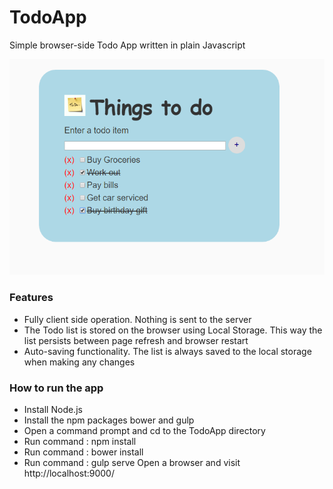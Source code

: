 # TodoApp

Simple browser-side Todo App written in plain Javascript

![alt tag](https://github.com/ramyarajkumar05/TodoApp/blob/master/app/images/screenshot.PNG)

### Features
- Fully client side operation. Nothing is sent to the server
- The Todo list is stored on the browser using Local Storage. This way the list persists between page refresh and browser restart
- Auto-saving functionality. The list is always saved to the local storage when making any changes

### How to run the app
- Install Node.js
- Install the npm packages bower and gulp
- Open a command prompt and cd to the TodoApp directory
- Run command : npm install
- Run command : bower install
- Run command : gulp serve
Open a browser and visit http://localhost:9000/
